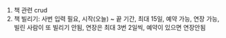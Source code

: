 1. 책 관련 crud
2. 책 빌리기: 사번 입력 필요, 시작(오늘) ~ 끝 기간, 최대 15일, 예약 가능, 연장 가능, 빌린 사람이 또 빌리기 안됨, 연장은 최대 3번 2일씩, 예약이 있으면 연장안됨